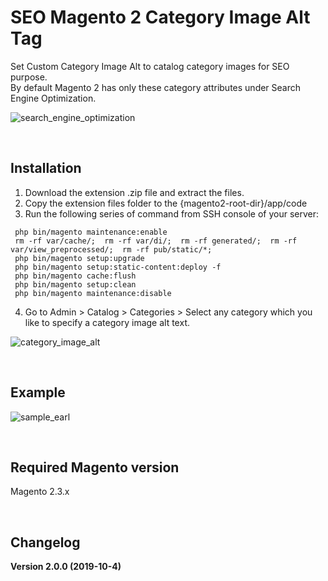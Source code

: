 # SEO Magento 2 Category Image Alt Tag 
Set Custom Category Image Alt to catalog category images for SEO purpose.
<br/>
By default Magento 2 has only these category attributes under Search Engine Optimization.

![search_engine_optimization](https://user-images.githubusercontent.com/14094984/66201033-ecb12b80-e6d4-11e9-9c22-2921a28a2643.png)


</br>

## Installation
1. Download the extension .zip file and extract the files.
2. Copy the extension files folder to the {magento2-root-dir}/app/code
3. Run the following series of command from SSH console of your server:
```
 php bin/magento maintenance:enable
 rm -rf var/cache/;  rm -rf var/di/;  rm -rf generated/;  rm -rf var/view_preprocessed/;  rm -rf pub/static/*;
 php bin/magento setup:upgrade
 php bin/magento setup:static-content:deploy -f
 php bin/magento cache:flush
 php bin/magento setup:clean
 php bin/magento maintenance:disable
```

4. Go to Admin > Catalog > Categories >  Select any category which you like to specify a category image alt text.

![category_image_alt](https://user-images.githubusercontent.com/14094984/66200814-6e548980-e6d4-11e9-96ba-cc739da6634c.png)

<br/>

## Example

![sample_earl](https://user-images.githubusercontent.com/14094984/66201312-a27c7a00-e6d5-11e9-9163-cc582b67d5ff.png)

<br/>

## Required Magento version
Magento 2.3.x

<br/>

## Changelog
**Version 2.0.0 (2019-10-4)**

